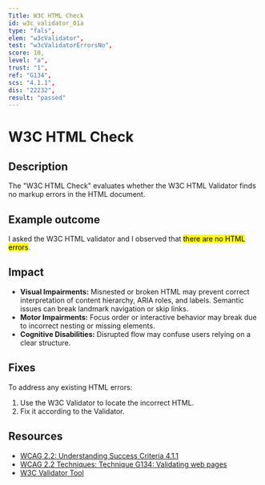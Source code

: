 ```yaml
---
Title: W3C HTML Check
id: w3c_validator_01a
type: "fals",
elem: "w3cValidator",
test: "w3cValidatorErrorsNo",
score: 10,
level: "a",
trust: "1",
ref: "G134",
scs: "4.1.1",
dis: "22232",
result: "passed"
---
```


# W3C HTML Check

## Description

The "W3C HTML Check" evaluates whether the W3C HTML Validator finds no markup errors in the HTML document.

## Example outcome

I asked the W3C HTML validator and I observed that <mark>there are no HTML errors</mark>.

## Impact

- **Visual Impairments:** Misnested or broken HTML may prevent correct interpretation of content hierarchy, ARIA roles, and labels. Semantic issues can break landmark navigation or skip links.
- **Motor Impairments:** Focus order or interactive behavior may break due to incorrect nesting or missing elements.
- **Cognitive Disabilities:** Disrupted flow may confuse users relying on a clear structure.

## Fixes

To address any existing HTML errors:

1. Use the W3C Validator to locate the incorrect HTML.
2. Fix it according to the Validator.

## Resources

- [WCAG 2.2: Understanding Success Criteria 4.1.1](https://www.w3.org/WAI/WCAG22/Understanding/parsing)
- [WCAG 2.2 Techniques: Technique G134: Validating web pages](https://www.w3.org/WAI/WCAG22/Techniques/general/G134)
- [W3C Validator Tool](https://validator.w3.org)

